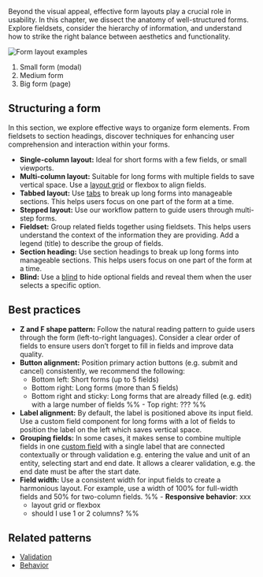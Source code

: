 Beyond the visual appeal, effective form layouts play a crucial role in usability. In this chapter, we dissect the anatomy of well-structured forms. Explore fieldsets, consider the hierarchy of information, and understand how to strike the right balance between aesthetics and functionality.

![Form layout examples](https://www.figma.com/design/wEptRgAezDU1z80Cn3eZ0o/iX-Pattern-Illustrations?node-id=2781-323&t=pKzFQBhaXmjTsR8P-4)

1. Small form (modal)
2. Medium form
3. Big form (page)

## Structuring a form
In this section, we explore effective ways to organize form elements. From fieldsets to section headings, discover techniques for enhancing user comprehension and interaction within your forms.

- **Single-column layout:** Ideal for short forms with a few fields, or small viewports.
- **Multi-column layout:** Suitable for long forms with multiple fields to save vertical space. Use a [layout grid](../layout-grid.md) or flexbox to align fields.
- **Tabbed layout:** Use [tabs](../tabs.md) to break up long forms into manageable sections. This helps users focus on one part of the form at a time.
- **Stepped layout:** Use our workflow pattern to guide users through multi-step forms.
- **Fieldset:** Group related fields together using fieldsets. This helps users understand the context of the information they are providing. Add a legend (title) to describe the group of fields.
- **Section heading:** Use section headings to break up long forms into manageable sections. This helps users focus on one part of the form at a time.
- **Blind:** Use a [blind](../blind.md) to hide optional fields and reveal them when the user selects a specific option.

## Best practices
- **Z and F shape pattern:** Follow the natural reading pattern to guide users through the form (left-to-right languages). Consider a clear order of fields to ensure users don’t forget to fill in fields and improve data quality.
- **Button alignment:** Position primary action buttons (e.g. submit and cancel) consistently, we recommend the following:
	- Bottom left: Short forms (up to 5 fields)
	- Bottom right: Long forms (more than 5 fields)
	- Bottom right and sticky: Long forms that are already filled (e.g. edit) with a large number of fields
%% 	- Top right: ??? %%
- **Label alignment:** By default, the label is positioned above its input field. Use a custom field component for long forms with a lot of fields to position the label on the left which saves vertical space.
- **Grouping fields:** In some cases, it makes sense to combine multiple fields in one [custom field](custom-field.md) with a single label that are connected contextually or through validation e.g. entering the value and unit of an entity, selecting start and end date. It allows a clearer validation, e.g. the end date must be after the start date.
- **Field width:** Use a consistent width for input fields to create a harmonious layout. For example, use a width of 100% for full-width fields and 50% for two-column fields.
%% - **Responsive behavior**: xxx
    - layout grid or flexbox
    - should I use 1 or 2 columns? %%

## Related patterns
- [Validation](forms-validation.md)
- [Behavior](forms-behavior.md)
